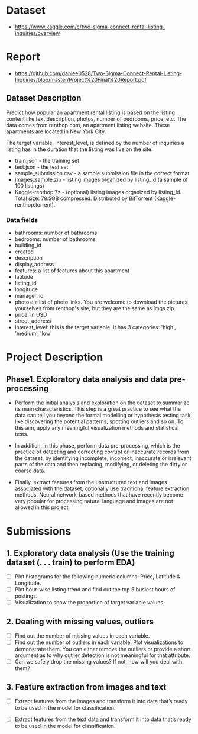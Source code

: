 # Dataset
- https://www.kaggle.com/c/two-sigma-connect-rental-listing-inquiries/overview

# Report
- https://github.com/danlee0528/Two-Sigma-Connect-Rental-Listing-Inquiries/blob/master/Project%20Final%20Report.pdf

## Dataset Description
Predict how popular an apartment rental listing is based on the listing content like text description, photos, number of bedrooms, price, etc. The data comes from renthop.com, an apartment listing website. These apartments are located in New York City.

The target variable, interest_level, is defined by the number of inquiries a listing has in the duration that the listing was live on the site. 

- train.json - the training set
- test.json - the test set
- sample_submission.csv - a sample submission file in the correct format
- images_sample.zip - listing images organized by listing_id (a sample of 100 listings)
- Kaggle-renthop.7z - (optional) listing images organized by listing_id. Total size: 78.5GB compressed. Distributed by BitTorrent (Kaggle-renthop.torrent). 

### Data fields
- bathrooms: number of bathrooms
- bedrooms: number of bathrooms
- building_id
- created
- description
- display_address
- features: a list of features about this apartment
- latitude
- listing_id
- longitude
- manager_id
- photos: a list of photo links. You are welcome to download the pictures yourselves from renthop's site, but they are the same as imgs.zip. 
- price: in USD
- street_address
- interest_level: this is the target variable. It has 3 categories: 'high', 'medium', 'low'


# Project Description
## Phase1. Exploratory data analysis and data pre-processing
- Perform the initial analysis and exploration on the dataset to summarize its main characteristics. This step is a
great practice to see what the data can tell you beyond the formal modelling or hypothesis
testing task, like discovering the potential patterns, spotting outliers and so on. To this aim, apply any meaningful visualization methods and statistical tests.

- In addition, in this phase, perform data pre-processing, which is the practice of
detecting and correcting corrupt or inaccurate records from the dataset, by identifying
incomplete, incorrect, inaccurate or irrelevant parts of the data and then replacing, modifying,
or deleting the dirty or coarse data.

- Finally, extract features from the unstructured text and images associated with the
dataset, optionally use traditional feature extraction methods. Neural network-based methods that have recently become very
popular for processing natural language and images are not allowed in this project.

# Submissions 
## 1. Exploratory data analysis (Use the training dataset (. . . train) to perform EDA)
  - [ ] Plot histograms for the following numeric columns: Price, Latitude & Longitude.
  - [ ] Plot hour-wise listing trend and find out the top 5 busiest hours of postings.
  - [ ] Visualization to show the proportion of target variable values.
## 2. Dealing with missing values, outliers
  - [ ] Find out the number of missing values in each variable.
  - [ ] Find out the number of outliers in each variable. Plot visualizations to demonstrate them. You can either remove the outliers or provide a short argument as to why outlier detection is not meaningful for that attribute.
  - [ ] Can we safely drop the missing values? If not, how will you deal with them?
## 3. Feature extraction from images and text
  - [ ] Extract features from the images and transform it into data that’s ready to be used in the model for classification.
  - [ ] Extract features from the text data and transform it into data that’s ready to be used in the model for classification.

